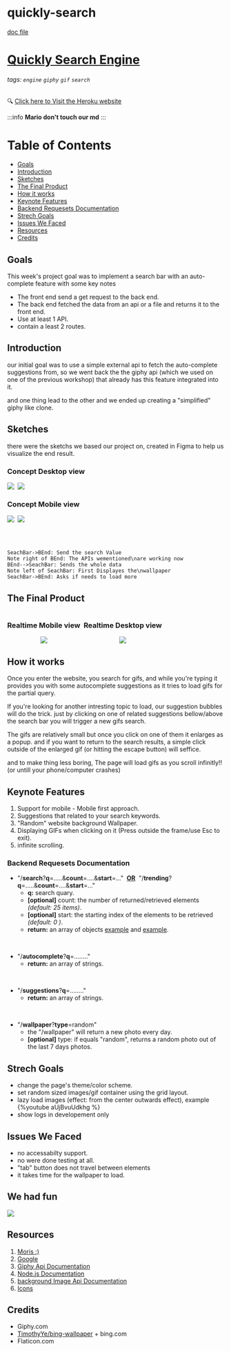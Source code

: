 # quickly-search

[doc file](https://hackmd.io/@qkHgX7jGSCC3bWyVhIsGgQ/rkmei3b_U/edit)

# [Quickly Search Engine](https://warm-scrubland-91667.herokuapp.com/)

###### tags: `engine` `giphy` `gif` `search`
 
 
 :mag:  [Click here to Visit the Heroku website](https://warm-scrubland-91667.herokuapp.com/)
 
 
:::info
 **Mario don't touch our md**
:::

# Table of Contents

- [Goals](#Goals)
- [Introduction](#Introduction)
- [Sketches](#sketches)
- [The Final Product](#The-Final-Product)
- [How it works](#How-it-works)
- [Keynote Features](#Keynote-Features)
- [Backend Requesets Documentation](#Backend-Requesets-Documentation)
- [Strech Goals](#Strech-Goals)
- [Issues We Faced](Issues-We-Faced)
- [Resources](#Resources)
- [Credits](#Credits)
## Goals

This week's project goal was to implement a search bar with an auto-complete feature with some key notes

- The front end send a get request to the back end.
- The back end fetched the data from an api or a file and returns it to the front end.
- Use at least 1 API.
- contain a least 2 routes.

## Introduction  

our initial goal was to use a simple external api to fetch the auto-complete suggestions from,
so we went back the the giphy api (which we used on one of the previous workshop) that already has this feature integrated into it.

and one thing lead to the other and we ended up creating a "simplified" giphy like clone.



## Sketches
there were the sketchs we based our project on, created in Figma to help us visualize the end result.


### Concept Desktop view

<div style="display:flex;">
    <div style="display:flex;flex-direction:column;align-items:center;">
        <img src="https://i.imgur.com/o6Y6rj8.png?1" /> 
    </div> 
    &nbsp;&nbsp;
    <div style="display:flex;flex-direction:column;align-items:center">
        <img src="https://i.imgur.com/zS8rJQJ.png?1"/> 
    </div>
    
</div>

### Concept Mobile view
 <div style="display:flex;">
    <div style="display:flex;flex-direction:column;align-items:center;">
        <img src="https://i.imgur.com/jrarrbx.png?1" /> 
    </div> 
    &nbsp;&nbsp;
    <div style="display:flex;flex-direction:column;align-items:center">
        <img src="https://i.imgur.com/Hme0Kj0.png?1"/> 
    </div>
</div>

<br><br>


```sequence
SeachBar->BEnd: Send the search Value
Note right of BEnd: The APIs wementioned\nare working now
BEnd-->SeachBar: Sends the whole data
Note left of SeachBar: First Displayes the\nwallpaper
SeachBar->BEnd: Asks if needs to load more
```



## The Final Product

 <div style="display:flex;">
    <div style="display:flex;flex-direction:column;align-items:center;">
     <h3>Realtime Mobile view</h3>
     <img src="https://media.giphy.com/media/RLnAa4Gh3F6TTuTjx9/giphy.gif" /> 
    </div> 
    &nbsp;&nbsp;
    <div style="display:flex;flex-direction:column;align-items:center">
      <h3>Realtime Desktop view</h3>
     <img src="https://media.giphy.com/media/Kc35mbwbQ9hPMZHKaX/giphy.gif"/> 
    </div>
</div>



## How it works

Once you enter the website, you search for gifs, and while you're typing it provides you with some autocomplete suggestions as it tries to load gifs for the partial query.

If you're looking for another intresting topic to load, our suggestion bubbles will do the trick. just by clicking on one of  related suggestions bellow/above the search bar you will trigger a new gifs search.

The gifs are relatively small but once you click on one of them it enlarges as a popup. and if you want to return to the search results, a simple click outside of the enlarged gif (or hitting the escape button) will seffice.

and to make thing less boring, The page will load gifs as you scroll infinitly!! (or untill your phone/computer crashes)

## Keynote Features 

1. Support for mobile - Mobile first approach.
2. Suggestions that related to your search keywords.
3. "Random" website background Wallpaper.
4. Displaying GIFs when clicking on it (Press outside the frame/use Esc to exit).
5. infinite scrolling.


### Backend Requesets Documentation

- "/**search**?**q**=.....&**count**=....&**start**=..." &nbsp;<u>**OR**</u>&nbsp;      "/**trending**?**q**=.....&**count**=....&**start**=..."
    - **q:** search quary.
    - **[optional]** count: the number of returned/retrieved elements 
    *(default: 25 items)*.
    - **[optional]** start: the starting index of the elements to be retrieved
    *(default: 0 )*.
    - **return:** an array of objects [example](https://i.imgur.com/a1uLR9V.png) and [example](https://i.imgur.com/kG8hCH3.png).
    
<br>

- "/**autocomplete**?**q**=........" 
    - **return:** an array of strings.
    
<br>

- "/**suggestions**?**q**=........" 
    - **return:** an array of strings.
    
<br>

- "/**wallpaper**?**type**=random"
    - the "/wallpaper" will return a new photo every day.
    - **[optional]** type: if equals "random", returns a random photo out of the last 7 days photos.
    


## Strech Goals
- change the page's theme/color scheme.
- set random sized images/gif container using the grid layout.
-  lazy load images (effect: from the center outwards effect), example {%youtube aUjBvuUdkhg %}
-  show logs in developement only
 


## Issues We Faced
- no accessabilty support.
- no were done testing at all. 
- "tab" button does not travel between elements
- it takes time for the wallpaper to load.


## We had fun
![](https://media1.giphy.com/media/ulv4Jwz3R0MHC/giphy.gif?cid=236016229813dbdaa77d1ba39fc05bcdb57dc5d86465591f&amp;rid=giphy.gif&quot)


## Resources
1. [Moris :)](https://github.com/MorisR)
2. [Google](https://google.com)
3. [Giphy Api Documentation](https://developers.giphy.com/docs/sdk)
4. [Node.js Documentation](https://nodejs.org/api/index.html)
4. [background Image Api Documentation](https://github.com/TimothyYe/bing-wallpaper)
5. [Icons](https://www.flaticon.com)


## Credits
- Giphy.com
- [TimothyYe/bing-wallpaper](https://github.com/TimothyYe/bing-wallpaper) + bing.com
- Flaticon.com

